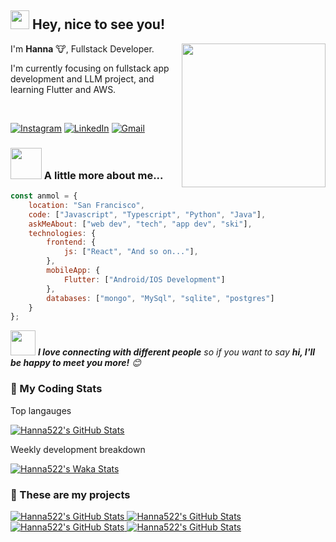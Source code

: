 ## <img src="https://emojis.slackmojis.com/emojis/images/1531849430/4246/blob-sunglasses.gif?1531849430" width="30"/> Hey, nice to see you!
<img align='right' src="https://media.giphy.com/media/WUlplcMpOCEmTGBtBW/giphy.gif" width="230">
<p>I'm <b>Hanna</b> 🐮, Fullstack Developer.</p>
<p>I'm currently focusing on fullstack app development and LLM project, and learning Flutter and AWS.</p>
<br />
<p>
  <a href="https://linkedin.com/hgk22" target="_blank"><img alt="Instagram" src="https://img.shields.io/badge/LinkedIn-0077B5?style=for-the-badge&logo=linkedin&logoColor=white" /></a>
  <a href="https://instagram.com/hg.y00" target="_blank"><img alt="LinkedIn" src="https://img.shields.io/badge/Instagram-E4405F?style=for-the-badge&logo=instagram&logoColor=white" /></a> 
  <a href="mailto:hangyeolkim522@gmail.com" target="_blank"><img alt="Gmail" src="https://img.shields.io/badge/Gmail-D14836?style=for-the-badge&logo=gmail&logoColor=white" /></a> 
</p>

### <img src="https://media.giphy.com/media/VgCDAzcKvsR6OM0uWg/giphy.gif" width="50"> A little more about me...  

```javascript
const anmol = {
    location: "San Francisco",
    code: ["Javascript", "Typescript", "Python", "Java"],
    askMeAbout: ["web dev", "tech", "app dev", "ski"],
    technologies: {
        frontend: {
            js: ["React", "And so on..."],
        },
        mobileApp: {
            Flutter: ["Android/IOS Development"]
        },
        databases: ["mongo", "MySql", "sqlite", "postgres"]
    }
};
```

<img src="https://media.giphy.com/media/LnQjpWaON8nhr21vNW/giphy.gif" width="40"> <em><b>I love connecting with different people</b> so if you want to say <b>hi, I'll be happy to meet you more!</b> 😊</em>

### 📂 My Coding Stats
<p>Top langauges</p>
<a href="https://github.com/hanna522/github-readme-stats" target="_blank">
  <img src="https://github-readme-stats.vercel.app/api/top-langs/?username=hanna522&theme=transparent&layout=compact" alt="Hanna522's GitHub Stats">
</a>
<p>Weekly development breakdown</p>
<a href="https://github.com/hanna522/github-readme-stats" target="_blank">
  <img src="https://github-readme-stats.vercel.app/api/wakatime?username=hanna522&theme=transparent&layout=compact" alt="Hanna522's Waka Stats">
</a>

### 📂 These are my projects
<div>
  <a href="https://github.com/hanna522/github-readme-stats" target="_blank">
    <img src="https://github-readme-stats.vercel.app/api/pin/?username=hanna522&repo=openai-project&theme=transparent&layout=compact" alt="Hanna522's GitHub Stats">
  </a>
  <a href="https://github.com/hanna522/github-readme-stats" target="_blank">
    <img src="https://github-readme-stats.vercel.app/api/pin/?username=hanna522&repo=tea-shop-website&theme=transparent&layout=compact" alt="Hanna522's GitHub Stats">
  </a>
  <a href="https://github.com/hanna522/github-readme-stats" target="_blank">
    <img src="https://github-readme-stats.vercel.app/api/pin/?username=hanna522&repo=evolution-simulator&theme=transparent&layout=compact" alt="Hanna522's GitHub Stats">
  </a>
  <a href="https://github.com/hanna522/github-readme-stats" target="_blank">
    <img src="https://github-readme-stats.vercel.app/api/pin/?username=hanna522&repo=digital-marketing&theme=transparent&layout=compact" alt="Hanna522's GitHub Stats">
  </a>
</div>

